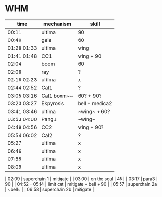 # WHM
| time | mechanism | skill |
|---|---|---|
| 00:11 | ultima | 90 |
| 00:40 | gaia | 60 |
| 01:28 01:33 | ultima | wing |
| 01:41 01:48 | CC1 | wing + 90 |
| 02:04 | boom | 60 |
| 02:08 | ray | ? |
| 02:18 02:23 | ultima | x |
| 02:44 02:52 | Cal1 | ? |
| 03:05 03:16 | Cal1 boom~~ | 60? + 90? |
| 03:23 03:27 | Ekpyrosis | bell + medica2 |
| 03:41 03:46 | ultima | ~wing~ + 60? |
| 03:53 04:00 | Pang1 | ~wing~ |
| 04:49 04:56 | CC2 | wing + 90? | 
| 05:54 06:02 | Cal2 | ? | 
| 05:27 | ultima | x |
| 06:46 | ultima | x |
| 07:55 | ultima | x |
| 08:09 | ultima | x |

| 02:09 | superchain 1 | mitigate |
| 03:00 | on the soul  | 45 |
| 03:17 | para3  | 90 |
| 04:52 - 05:14 | limit cut | mitigate + bell + 90 |
| 05:57 | superchain 2a | ~bell~  |
| 06:58 | superchain 2b | mitigate |

